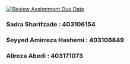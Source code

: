 [![Review Assignment Due Date](https://classroom.github.com/assets/deadline-readme-button-22041afd0340ce965d47ae6ef1cefeee28c7c493a6346c4f15d667ab976d596c.svg)](https://classroom.github.com/a/iDQJgb-p)

### Sadra Sharifzade : 403106154
### Seyyed Amirreza Hashemi : 403106849
### Alireza Abedi : 403171073